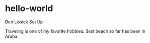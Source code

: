 # hello-world
Dan Lissick Set Up

Traveling is one of my favorite hobbies. Best beach so far has been in Aruba. 
